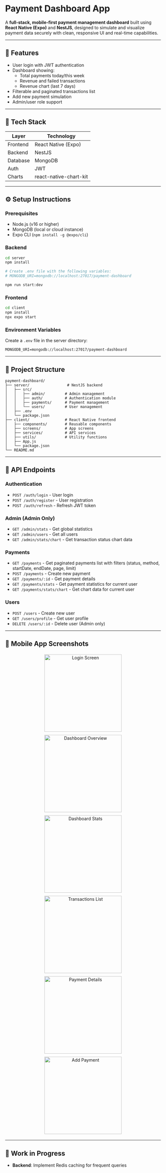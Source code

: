 # Payment Dashboard App

A **full-stack, mobile-first payment management dashboard** built using **React Native (Expo)** and **NestJS**, designed to simulate and visualize payment data securely with clean, responsive UI and real-time capabilities.

---

## 🌟 Features

- User login with JWT authentication
- Dashboard showing:
  - Total payments today/this week
  - Revenue and failed transactions
  - Revenue chart (last 7 days)
- Filterable and paginated transactions list
- Add new payment simulation
- Admin/user role support

---

## 🧰 Tech Stack

| Layer      | Technology            |
|------------|------------------------|
| Frontend   | React Native (Expo)    |
| Backend    | NestJS                 |
| Database   | MongoDB                |
| Auth       | JWT                    |
| Charts     | react-native-chart-kit |

---

## ⚙️ Setup Instructions

### Prerequisites

- Node.js (v16 or higher)
- MongoDB (local or cloud instance)
- Expo CLI (`npm install -g @expo/cli`)

### Backend

```bash
cd server
npm install

# Create .env file with the following variables:
# MONGODB_URI=mongodb://localhost:27017/payment-dashboard

npm run start:dev
```

### Frontend

```bash
cd client
npm install
npx expo start
```

### Environment Variables

Create a `.env` file in the server directory:

```env
MONGODB_URI=mongodb://localhost:27017/payment-dashboard
```

---

## 📁 Project Structure

```
payment-dashboard/
├── server/                 # NestJS backend
│   ├── src/
│   │   ├── admin/         # Admin management
│   │   ├── auth/          # Authentication module
│   │   ├── payments/      # Payment management
│   │   └── users/         # User management
│   ├── .env
│   └── package.json
├── client/                # React Native frontend
│   ├── components/        # Reusable components
│   ├── screens/           # App screens
│   ├── services/          # API services
│   ├── utils/             # Utility functions
│   ├── App.js
│   └── package.json
└── README.md
```

---

## 🚀 API Endpoints

### Authentication
- `POST /auth/login` - User login
- `POST /auth/register` - User registration
- `POST /auth/refresh` - Refresh JWT token

### Admin (Admin Only)
- `GET /admin/stats` - Get global statistics
- `GET /admin/users` - Get all users
- `GET /admin/stats/chart` - Get transaction status chart data

### Payments
- `GET /payments` - Get paginated payments list with filters (status, method, startDate, endDate, page, limit)
- `POST /payments` - Create new payment
- `GET /payments/:id` - Get payment details
- `GET /payments/stats` - Get payment statistics for current user
- `GET /payments/stats/chart` - Get chart data for current user

### Users
- `POST /users` - Create new user
- `GET /users/profile` - Get user profile
- `DELETE /users/:id` - Delete user (Admin only)

---

## 📱 Mobile App Screenshots

<p align="center">
  <img src="https://github.com/user-attachments/assets/4c8facae-9b7f-4221-8b92-941e0534d2b3" alt="Login Screen" width="250" style="margin: 5px;"/>
  <img src="https://github.com/user-attachments/assets/f0827189-a550-4abb-b5e4-a52039a7784a" alt="Dashboard Overview" width="250" style="margin: 5px;"/>
  <img src="https://github.com/user-attachments/assets/d50fc703-37ab-4c4e-bcde-54054b3f7972" alt="Dashboard Stats" width="250" style="margin: 5px;"/>
  <img src="https://github.com/user-attachments/assets/1846b101-0d77-45a5-8886-c1210011f0fb" alt="Transactions List" width="250" style="margin: 5px;"/>
  <img src="https://github.com/user-attachments/assets/3b72df34-2fe2-4224-8dfc-1d84ca0a5881" alt="Payment Details" width="250" style="margin: 5px;"/>
  <img src="https://github.com/user-attachments/assets/153587b7-bacb-46a3-aa8a-9b218baa6044" alt="Add Payment" width="250" style="margin: 5px;"/>
</p>

---

## 🎯 Work in Progress

- **Backend**: Implement Redis caching for frequent queries
